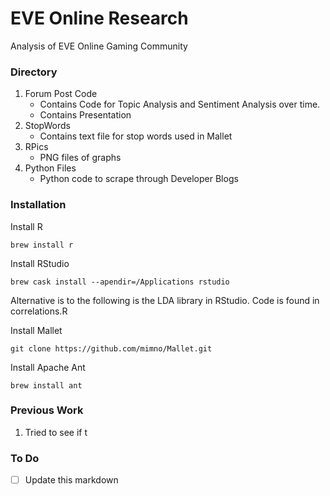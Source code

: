 # EVE Online Research
Analysis of EVE Online Gaming Community 

### Directory 
1. Forum Post Code
    - Contains Code for Topic Analysis and Sentiment Analysis over time. 
    - Contains Presentation 
2. StopWords
    - Contains text file for stop words used in Mallet 
3. RPics 
    - PNG files of graphs
4. Python Files 
    - Python code to scrape through Developer Blogs 

### Installation 
Install R 

```Terminal 
brew install r 
```
Install RStudio

```Terminal 
brew cask install --apendir=/Applications rstudio
```

Alternative is to the following is the LDA library in RStudio. Code is found in correlations.R 

Install Mallet 
```Git
git clone https://github.com/mimno/Mallet.git
```

Install Apache Ant 
```Terminal 
brew install ant 
```


### Previous Work 
1. Tried to see if t 
### To Do 
- [ ] Update this markdown